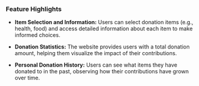 ### **Feature Highlights**

- **Item Selection and Information:** Users can select donation items (e.g., health, food) and access detailed information about each item to make informed choices.

- **Donation Statistics:** The website provides users with a total donation amount, helping them visualize the impact of their contributions.

- **Personal Donation History:** Users can see what items they have donated to in the past, observing how their contributions have grown over time.